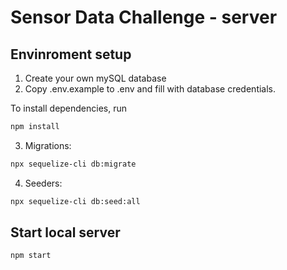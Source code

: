 # Sensor Data Challenge - server

## Envinroment setup

1. Create your own mySQL database
2. Copy .env.example to .env and fill with database credentials.

To install dependencies, run

```bash
npm install
```

3. Migrations:

```bash
npx sequelize-cli db:migrate
```

4. Seeders:

```bash
npx sequelize-cli db:seed:all
```

## Start local server

```bash
npm start
```

```

```
